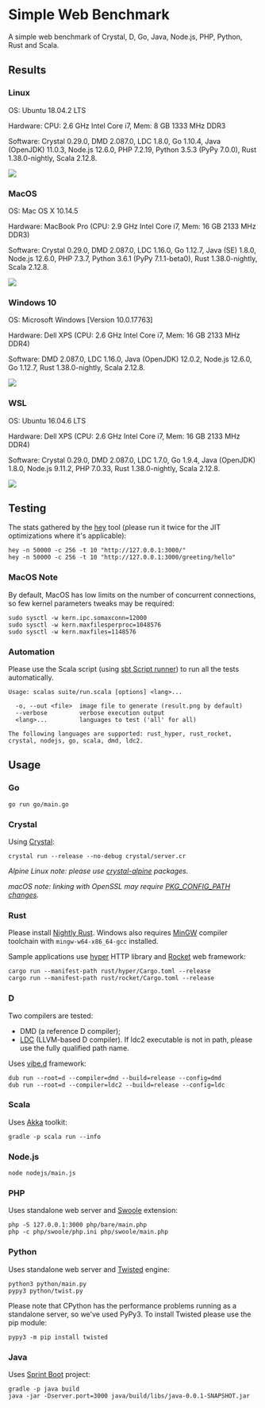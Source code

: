 # Simple Web Benchmark

A simple web benchmark of Crystal, D, Go, Java, Node.js, PHP, Python, Rust and  Scala.

## Results

### Linux

OS: Ubuntu 18.04.2 LTS

Hardware: CPU: 2.6 GHz Intel Core i7, Mem: 8 GB 1333 MHz DDR3

Software: Crystal 0.29.0, DMD 2.087.0, LDC 1.8.0, Go 1.10.4, Java (OpenJDK) 11.0.3, Node.js 12.6.0, PHP 7.2.19, Python 3.5.3 (PyPy 7.0.0), Rust 1.38.0-nightly, Scala 2.12.8.

![](suite/results/lin.png?raw=true)

### MacOS

OS: Mac OS X 10.14.5

Hardware: MacBook Pro (CPU: 2.9 GHz Intel Core i7, Mem: 16 GB 2133 MHz DDR3)

Software: Crystal 0.29.0, DMD 2.087.0, LDC 1.16.0, Go 1.12.7, Java (SE) 1.8.0, Node.js 12.6.0, PHP 7.3.7, Python 3.6.1 (PyPy 7.1.1-beta0), Rust 1.38.0-nightly, Scala 2.12.8.

![](suite/results/mac.png?raw=true)

### Windows 10

OS: Microsoft Windows [Version 10.0.17763]

Hardware: Dell XPS (CPU: 2.6 GHz Intel Core i7, Mem: 16 GB 2133 MHz DDR4)

Software: DMD 2.087.0, LDC 1.16.0, Java (OpenJDK) 12.0.2, Node.js 12.6.0, Go 1.12.7, Rust 1.38.0-nightly, Scala 2.12.8.

![](suite/results/win.png?raw=true)

### WSL

OS: Ubuntu 16.04.6 LTS

Hardware: Dell XPS (CPU: 2.6 GHz Intel Core i7, Mem: 16 GB 2133 MHz DDR4)

Software: Crystal 0.29.0, DMD 2.087.0, LDC 1.7.0, Go 1.9.4, Java (OpenJDK) 1.8.0, Node.js 9.11.2, PHP 7.0.33, Rust 1.38.0-nightly, Scala 2.12.8.

![](suite/results/wsl.png?raw=true)

## Testing

The stats gathered by the [hey](https://github.com/rakyll/hey) tool (please run it twice for
the JIT optimizations where it's applicable):

    hey -n 50000 -c 256 -t 10 "http://127.0.0.1:3000/"
    hey -n 50000 -c 256 -t 10 "http://127.0.0.1:3000/greeting/hello"

### MacOS Note

By default, MacOS has low limits on the number of concurrent connections, so
few kernel parameters tweaks may be required:

    sudo sysctl -w kern.ipc.somaxconn=12000
    sudo sysctl -w kern.maxfilesperproc=1048576
    sudo sysctl -w kern.maxfiles=1148576

### Automation

Please use the Scala script
(using [sbt Script runner](http://www.scala-sbt.org/1.x/docs/Scripts.html#sbt+Script+runner))
to run all the tests automatically.

    Usage: scalas suite/run.scala [options] <lang>...

      -o, --out <file>  image file to generate (result.png by default)
      --verbose         verbose execution output
      <lang>...         languages to test ('all' for all)

    The following languages are supported: rust_hyper, rust_rocket, crystal, nodejs, go, scala, dmd, ldc2.

## Usage

### Go

    go run go/main.go

### Crystal

Using [Crystal](https://crystal-lang.org/docs/installation/):

    crystal run --release --no-debug crystal/server.cr

*Alpine Linux note: please use [crystal-alpine](https://github.com/ysbaddaden/crystal-alpine) packages.*

*macOS note: linking with OpenSSL may require [PKG_CONFIG_PATH changes](https://github.com/crystal-lang/crystal/issues/4745).*

### Rust

Please install [Nightly Rust](https://github.com/rust-lang-nursery/rustup.rs#working-with-nightly-rust).
Windows also requires [MinGW](https://github.com/rust-lang/rust#mingw)
compiler toolchain with `mingw-w64-x86_64-gcc` installed.

Sample applications use [hyper](https://hyper.rs) HTTP library and [Rocket](https://rocket.rs/) web framework:

    cargo run --manifest-path rust/hyper/Cargo.toml --release
    cargo run --manifest-path rust/rocket/Cargo.toml --release

### D

Two compilers are tested:

 - DMD (a reference D compiler);
 - [LDC](https://github.com/ldc-developers/ldc#installation) (LLVM-based D compiler).
If ldc2 executable is not in path, please use the fully qualified path name.

Uses [vibe.d](http://vibed.org) framework:

    dub run --root=d --compiler=dmd --build=release --config=dmd
    dub run --root=d --compiler=ldc2 --build=release --config=ldc

### Scala

Uses [Akka](http://akka.io) toolkit:

    gradle -p scala run --info

### Node.js

    node nodejs/main.js

### PHP

Uses standalone web server and [Swoole](https://www.swoole.co.uk/) extension:

    php -S 127.0.0.1:3000 php/bare/main.php
    php -c php/swoole/php.ini php/swoole/main.php

### Python

Uses standalone web server and [Twisted](https://twistedmatrix.com/) engine:

    python3 python/main.py
    pypy3 python/twist.py

Please note that CPython has the performance problems running as a standalone server, so we've used PyPy3. To install Twisted please use the pip module:

    pypy3 -m pip install twisted

### Java

Uses [Sprint Boot](https://projects.spring.io/spring-boot/) project:

    gradle -p java build
    java -jar -Dserver.port=3000 java/build/libs/java-0.0.1-SNAPSHOT.jar
